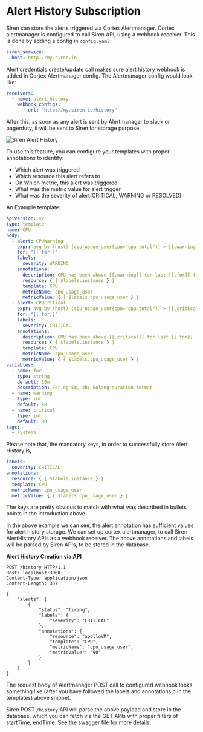 # Alert History Subscription

Siren can store the alerts triggered via Cortex Alertmanager. Cortex alertmanager is configured to call Siren API, using
a webhook receiver. This is done by adding a config in `config.yaml`

```yaml
siren_service:
  host: http://my.siren.io
```

Alert credentials create/update call makes sure alert history webhook is added in Cortex Alertmanager config. The
Alertmanager config would look like:

```yaml
receivers:
  - name: alert_history
    webhook_configs:
      - url: "http://my.siren.io/history"
```

After this, as soon as any alert is sent by Alertmanager to slack or pagerduty, it will be sent to Siren for storage
purpose.

![Siren Alert History](/img/alerthistory.jpg)

To use this feature, you can configure your templates with proper annotations to identify:

- Which alert was triggered
- Which resource this alert refers to
- On Which metric, this alert was triggered
- What was the metric value for alert trigger
- What was the severity of alert(CRITICAL, WARNING or RESOLVED)

An Example template:

```yaml
apiVersion: v2
type: template
name: CPU
body:
  - alert: CPUWarning
    expr: avg by (host) (cpu_usage_user{cpu="cpu-total"}) > [[.warning]]
    for: "[[.for]]"
    labels:
      severity: WARNING
    annotations:
      description: CPU has been above [[.warning]] for last [[.for]] {{ $labels.host }}
      resource: { { $labels.instance } }
      template: CPU
      metricName: cpu_usage_user
      metricValue: { { $labels.cpu_usage_user } }
  - alert: CPUCritical
    expr: avg by (host) (cpu_usage_user{cpu="cpu-total"}) > [[.critical]]
    for: "[[.for]]"
    labels:
      severity: CRITICAL
    annotations:
      description: CPU has been above [[.critical]] for last [[.for]] {{ $labels.host }}
      resource: { { $labels.instance } }
      template: CPU
      metricName: cpu_usage_user
      metricValue: { { $labels.cpu_usage_user } }
variables:
  - name: for
    type: string
    default: 10m
    description: For eg 5m, 2h; Golang duration format
  - name: warning
    type: int
    default: 80
  - name: critical
    type: int
    default: 90
tags:
  - systems
```

Please note that, the mandatory keys, in order to successfully store Alert History is,

```yaml
labels:
  severity: CRITICAL
annotations:
  resource: { { $labels.instance } }
  template: CPU
  metricName: cpu_usage_user
  metricValue: { { $labels.cpu_usage_user } }
```

The keys are pretty obvious to match with what was described in bullets points in the introduction above.

In the above example we can see, the alert annotation has sufficient values for alert history storage. We can set up
cortex alertmanager, to call Siren AlertHistory APIs as a webhook receiver. The above annotations and labels will be
parsed by Siren APIs, to be stored in the database.

**Alert History Creation via API**

```text
POST /history HTTP/1.1
Host: localhost:3000
Content-Type: application/json
Content-Length: 357

{
    "alerts": [
        {
            "status": "firing",
            "labels": {
                "severity": "CRITICAL"
            },
            "annotations": {
                "resource": "apolloVM",
                "template": "CPU",
                "metricName": "cpu_usage_user",
                "metricValue": "90"
            }
        }
    ]
}
```

The request body of Alertmanager POST call to configured webhook looks something like (after you have followed the
labels and annotations c in the templates) above snippet.

Siren POST `/history` API will parse the above payload and store in the database, which you can fetch via the GET APIs
with proper filters of startTime, endTime. See the [swagger](../../api/handlers/swagger.yaml) file for more details.
